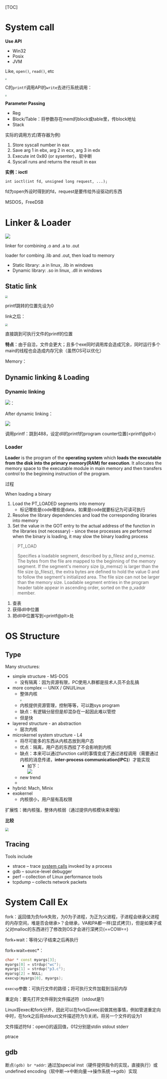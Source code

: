 [TOC]

# System call

**Use API**

* Win32
* Posix
* JVM

Like, `open()`, `read()`, etc

<img src="assets/image-20200928193502155.png" style="zoom:33%;" />

C的`printf`调用API的`write`去进行系统调用：

<img src="assets/image-20200921152451033.png" style="zoom: 33%;" />

**Parameter Passing**

* Reg
* Block/Table：将参数存在mem的block或table里，传block地址
* Stack



实际的调用方式(寄存器为例)

1. Store syscall number in eax
2. Save arg 1 in ebx, arg 2 in ecx, arg 3 in edx
3. Execute int 0x80 (or sysenter)，软中断
4. Syscall runs and returns the result in eax



**实例：ioctl**

`int ioctl(int fd, unsigned long request, ...);`

fd为open外设时得到的fd，request是要传给外设驱动的东西



MSDOS，FreeDSB

# Linker & Loader

![](assets/image-20200928140816209.png)

linker for combining .o and .a to .out

loader for combing .lib and .out, then load to memory

* Static library: .a in linux, .lib in windows
* Dynamic library: .so in linux, .dll in windows

## Static link

<img src="assets/image-20200924142016588.png" style="zoom:50%;" />

printf跳转的位置先设为0

link之后：

<img src="assets/image-20200924142103968.png" style="zoom:50%;" />

直接跳到可执行文件的printf的位置

**特点**：由于自洽，文件会更大；且多个exe同时调用库会造成冗余，同时运行多个main的线程也会造成内存冗余（虽然OS可以优化）

Memory：

## Dynamic linking & Loading

### Dynamic linking

<img src="assets/image-20200924142206173.png"  />：

After dynamic linking：

<img src="assets/image-20200924142536002.png"  />

调用printf：跳到488，设定dll的printf的program counter位置(\<printf@plt\>)

### Loader

**Loader** is the program of the **operating system** which **loads the executable from the disk into the primary memory(RAM) for execution**. It allocates the memory space to the executable module in main memory and then transfers control to the beginning instruction of the program. 

过程

When loading a binary

1. Load the PT_LOADED segments into memory
    * 标记哪些是code哪些是data，如果是code就要标记为可读可执行
2. Resolve the library dependencies and load the corresponding
    libraries into memory
3. Set the value in the GOT entry to the actual address of the
    function in the libraries (not necessary) - since these processes
    are performed when the binary is loading, it may slow the binary
    loading process

> PT_LOAD
>
> Specifies a loadable segment, described by p_filesz and p_memsz. The bytes from the file are mapped to the beginning of the memory segment. If the segment's memory size (p_memsz) is larger than the file size (p_filesz), the extra bytes are defined to hold the value 0 and to follow the segment's initialized area. The file size can not be larger than the memory size. Loadable segment entries in the program header table appear in ascending order, sorted on the p_vaddr member.

1. 查表
2. 获得dll中位置
3. 把dll中位置写到\<printf@plt\>处



# OS Structure

## Type

Many structures:

* simple structure - MS-DOS
    * 没有隔离：因为资源有限，PC使用人群都是技术人员不会乱搞
* more complex -- UNIX / GNU/Linux
    * 整体内核<br />
        <img src="assets/image-20200924144808161.png" style="zoom:33%;" />
    * 内核提供资源管理，控制等等，可以跑sys program
    * 缺点：有逻辑分层但是却混杂在一起因此难以管控
    * 但是快
* layered structure - an abstraction
    * 层次内核
* microkernel system structure - L4
    * 将尽可能多的东西从内核态放到用户态
    * 优点：隔离，用户态的东西挂了不会影响到内核
    * 缺点：本来可以通过function call的事情变成了通过进程调用（需要通过内核的消息传递，**inter-process communication(IPC)**）才能实现
        * 如下：<br />![](assets/image-20200924145838181.png)
    * new trend
    * 
* hybrid: Mach, Minix
* exokernel
    * 内核很小，用户层有高权限

扩展性：微内核强，整体内核弱（通过提供内核模块来增强）

**比较**

<img src="assets/image-20200924155129060.png" style="zoom: 67%;" />

## Tracing

Tools include

* strace – trace <u>system calls</u> invoked by a process
* gdb – source-level debugger
* perf – collection of Linux performance tools
* tcpdump – collects network packets

# System Call Ex

fork：返回值为负fork失败，为0为子进程，为正为父进程，子进程会继承父进程的内存空间，堆是否会继承>？会继承，VA和PA都一样(显式拷贝)，但是如果子或父对malloc的东西进行了修改则OS才会进行深拷贝(==COW==)

fork+wait：等待父/子结束之后再执行

fork+wait+exec*：

```c++
char * const myargs[3];
myargs[0] = strdup("wc");
myargs[1] = strdup("p3.c");
myarsg[2] = NULL;
execvp(myargs[0], myargs);
```

`execvp`参数：可执行文件的路径；将可执行文件加载到当前内存

重定向：要先打开文件得到文件描述符（stdout是1）



Linux将exec和fork分开，因此可以在fork后exec前做其他事情，例如管道重定向中时，在fork之后将stdout(文件描述符为1)关闭，将另一个文件的设为1

文件描述符fd：open()的返回值，012分别是stdin stdout stderr



ptrace

## gdb

断点`(gdb) br *addr`: 通过加special inst（硬件提供指令的实现，直接执行）或undefined encoding（软中断-->中断向量-->操作系统-->gdb）实现